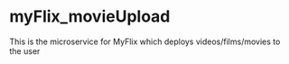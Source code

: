 # myFlix_movieUpload
This is the microservice for MyFlix which deploys videos/films/movies to the user
